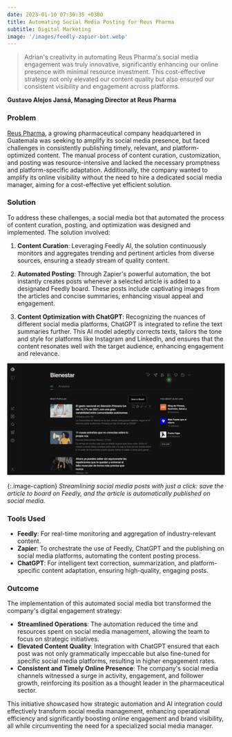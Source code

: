 ```yaml
---
date: 2023-01-10 07:30:35 +0300
title: Automating Social Media Posting for Reus Pharma
subtitle: Digital Marketing
image: '/images/feedly-zapier-bot.webp'
---
```


> Adrian's creativity in automating Reus Pharma's social media engagement was truly innovative, significantly enhancing our online presence with minimal resource investment. This cost-effective strategy not only elevated our content quality but also ensured our consistent visibility and engagement across platforms.

**Gustavo Alejos Jansá, Managing Director at Reus Pharma**

### Problem
[Reus Pharma](https://www.reuspharma.com/), a growing pharmaceutical company headquartered in Guatemala was seeking to amplify its social media presence, but faced challenges in consistently publishing timely, relevant, and platform-optimized content. The manual process of content curation, customization, and posting was resource-intensive and lacked the necessary promptness and platform-specific adaptation. Additionally, the company wanted to amplify its online visibility without the need to hire a dedicated social media manager, aiming for a cost-effective yet efficient solution.

### Solution
To address these challenges, a social media bot that automated the process of content curation, posting, and optimization was designed and implemented. The solution involved:

1. **Content Curation**: Leveraging Feedly AI, the solution continuously monitors and aggregates trending and pertinent articles from diverse sources, ensuring a steady stream of quality content.
   
2. **Automated Posting**: Through Zapier's powerful automation, the bot instantly creates posts whenever a selected article is added to a designated Feedly board. These posts include captivating images from the articles and concise summaries, enhancing visual appeal and engagement.

3. **Content Optimization with ChatGPT**: Recognizing the nuances of different social media platforms, ChatGPT is integrated to refine the text summaries further. This AI model adeptly corrects texts, tailors the tone and style for platforms like Instagram and LinkedIn, and ensures that the content resonates well with the target audience, enhancing engagement and relevance.

![Solution](/images/screenshot-feedly-reus.webp)

{:.image-caption}
*Streamlining social media posts with just a click: save the article to board on Feedly, and the article is automatically published on social media.*

### Tools Used

- **Feedly**: For real-time monitoring and aggregation of industry-relevant content.
- **Zapier**: To orchestrate the use of Feedly, ChatGPT and the publishing on social media platforms, automating the content posting process.
- **ChatGPT**: For intelligent text correction, summarization, and platform-specific content adaptation, ensuring high-quality, engaging posts.

### Outcome

The implementation of this automated social media bot transformed the company's digital engagement strategy:

- **Streamlined Operations**: The automation reduced the time and resources spent on social media management, allowing the team to focus on strategic initiatives.
- **Elevated Content Quality**: Integration with ChatGPT ensured that each post was not only grammatically impeccable but also fine-tuned for specific social media platforms, resulting in higher engagement rates.
- **Consistent and Timely Online Presence**: The company's social media channels witnessed a surge in activity, engagement, and follower growth, reinforcing its position as a thought leader in the pharmaceutical sector.

This initiative showcased how strategic automation and AI integration could effectively transform social media management, enhancing operational efficiency and significantly boosting online engagement and brand visibility, all while circumventing the need for a specialized social media manager.